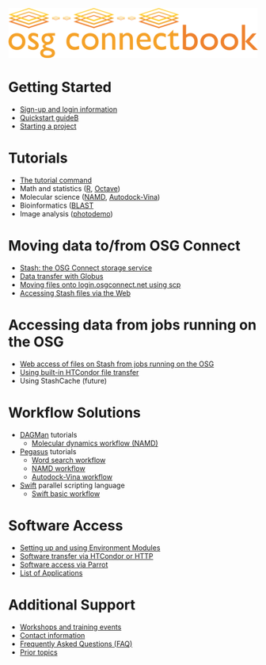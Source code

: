 ![ConnectBook Logo](assets/ConnectBook.png)

# Getting Started

* [Sign-up and login information][signup]
* [Quickstart guideB ][quickstart]
* [Starting a project][projects]


# Tutorials

* [The tutorial command][tutorial-command]
* Math and statistics ([R][R], [Octave][octave])
* Molecular science ([NAMD][namd], [Autodock-Vina][vina-autodock])
* Bioinformatics ([BLAST]([blast])
* Image analysis ([photodemo][photodemo])


# Moving data to/from OSG Connect

* [Stash: the OSG Connect storage service][stash]
* [Data transfer with Globus][globus]
* [Moving files onto login.osgconnect.net using scp][scp]
* [Accessing Stash files via the Web][stash-web]


# Accessing data from jobs running on the OSG

* [Web access of files on Stash from jobs running on the OSG][stash-web-2]
* [Using built-in HTCondor file transfer][htcondor-data]
* Using StashCache (future)


# Workflow Solutions

* [DAGMan](http://research.cs.wisc.edu/htcondor/dagman/dagman.html) tutorials
  * [Molecular dynamics workflow (NAMD)][namd]
* [Pegasus](http://pegasus.isi.edu/) tutorials
  * [Word search workflow][pegasus]
  * [NAMD workflow][pegasus-namd]
  * [Autodock-Vina workflow][pegasus-vina]
* [Swift](http://swift-lang.org/main/index.php) parallel scripting language
  * [Swift basic workflow][swift]


# Software Access

* [Setting up and using Environment Modules][modules]
* [Software transfer via HTCondor or HTTP][software-htcondor-http]
* [Software access via Parrot][software-parrot]
* [List of Applications][module-list]


# Additional Support

* [Workshops and training events][workshops]
* [Contact information][osg-community]
* [Frequently Asked Questions (FAQ)][faq]
* [Prior topics][obsolete]


[blast]: tutorials/tutorial-blast
[cp2k]: tutorials/tutorial-cp2k
[dagman-namd]: tutorials/tutorial-dagman-namd
[error101]: tutorials/tutorial-error101
[exitcode]: tutorials/tutorial-exitcode
[htcondor-transfer]: tutorials/tutorial-htcondor-transfer
[namd]: tutorials/tutorial-namd
[nelle-nemo]: tutorials/tutorial-nelle-nemo
[oasis-parrot]: tutorials/tutorial-oasis-parrot
[octave]: tutorials/tutorial-octave
[pegasus]: tutorials/tutorial-pegasus
[pegasus-namd]: tutorials/tutorial-pegasus-namd
[pegasus-vina]: tutorials/tutorial-pegasus-vina
[photodemo]: tutorials/tutorial-photodemo
[quickstart]: tutorials/tutorial-quickstart
[R]: tutorials/tutorial-R
[root]: tutorials/tutorial-root
[scaling]: tutorials/tutorial-scaling
[scaling-up-resources]: tutorials/tutorial-scaling-up-resources
[ScalingUp-R]: tutorials/tutorial-ScalingUp-R
[software]: tutorials/tutorial-software
[stash-chirp]: tutorials/tutorial-stash-chirp
[stash-http]: tutorials/tutorial-stash-http
[stash-namd]: tutorials/tutorial-stash-namd
[swift]: tutorials/tutorial-swift
[vina-autodock]: tutorials/tutorial-VinaAutodock

[DAGMan]: needed
[Pegasus]: needed
[Swift]: needed
[faq]: needed
[globus]: needed
[htcondor-data]: needed
[module-list]: needed
[modules]: needed
[obsolete]: needed
[osg-community]: needed
[projects]: needed
[scp]: needed
[signup]: needed
[software-htcondor-http]: needed
[software-parrot]: needed
[stash]: needed
[stash-web]: needed
[stash-web-2]: needed
[swift]: needed
[tutorial-command]: needed
[workshops]: needed
